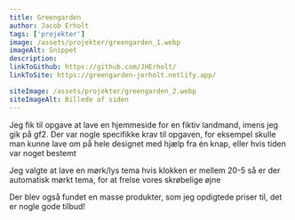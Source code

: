 ```yaml
---
title: Greengarden
author: Jacob Erholt
tags: ['projekter']
image: /assets/projekter/greengarden_1.webp
imageAlt: Snippet
description:
linkToGithub: https://github.com/JHErholt/
linkToSite: https://greengarden-jerholt.netlify.app/

siteImage: /assets/projekter/greengarden_2.webp
siteImageAlt: Billede af siden
---
```

<p>Jeg fik til opgave at lave en hjemmeside for en fiktiv landmand, imens jeg gik på gf2. Der var nogle specifikke krav til opgaven, for eksempel skulle man kunne lave om på hele designet med hjælp fra én knap, eller hvis tiden var noget bestemt</p>

<p>Jeg valgte at lave en mørk/lys tema hvis klokken er mellem 20-5 så er der automatisk mørkt tema, for at frelse vores skrøbelige øjne </p>

<p>Der blev også fundet en masse produkter, som jeg opdigtede priser til, det er nogle gode tilbud!</p>
